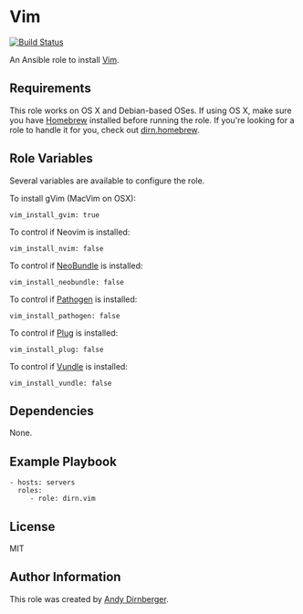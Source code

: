 Vim
===

[![Build Status](https://travis-ci.org/dirn/ansible-vim.svg?branch=master)](https://travis-ci.org/dirn/ansible-vim)

An Ansible role to install [Vim](http://www.vim.org/).

Requirements
------------

This role works on OS X and Debian-based OSes. If using OS X, make sure you have
[Homebrew](http://brew.sh/) installed before running the role. If you're looking
for a role to handle it for you, check out
[dirn.homebrew](https://github.com/dirn/ansible-homebrew).

Role Variables
--------------

Several variables are available to configure the role.

To install gVim (MacVim on OSX):

    vim_install_gvim: true

To control if Neovim is installed:

    vim_install_nvim: false

To control if [NeoBundle](https://github.com/Shougo/neobundle.vim) is installed:

    vim_install_neobundle: false

To control if [Pathogen](https://github.com/tpope/vim-pathogen) is installed:

    vim_install_pathogen: false

To control if [Plug](https://github.com/junegunn/vim-plug) is installed:

    vim_install_plug: false

To control if [Vundle](https://github.com/gmarik/Vundle.vim) is installed:

    vim_install_vundle: false

Dependencies
------------

None.

Example Playbook
----------------

    - hosts: servers
      roles:
         - role: dirn.vim

License
-------

MIT

Author Information
------------------

This role was created by [Andy Dirnberger](https://github.com/dirn).

